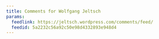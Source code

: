 ```yaml
---
title: Comments for Wolfgang Jeltsch
params:
  feedlink: https://jeltsch.wordpress.com/comments/feed/
  feedid: 5a2232c56a92c50e98d4332893e948d4
---
```

